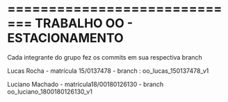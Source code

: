 =============================
TRABALHO OO - ESTACIONAMENTO
=============================

Cada integrante do grupo fez os commits em sua respectiva branch

Lucas Rocha - matrícula 15/0137478 - branch : oo_lucas_150137478_v1

Luciano Machado - matrícula18/00180126130 - branch oo_luciano_1800180126130_v1
